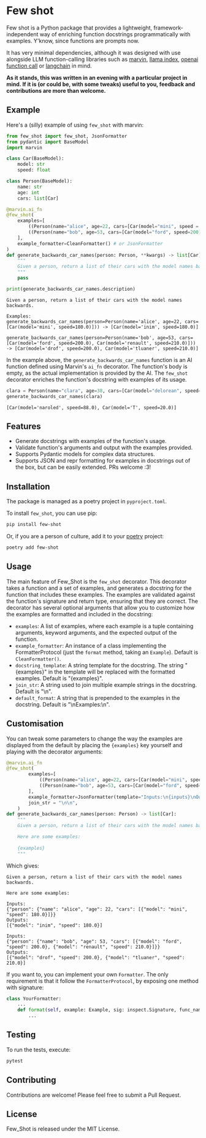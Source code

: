 # Few shot

Few shot is a Python package that provides a lightweight, framework-independent way of enriching function docstrings programmatically with examples. Y'know, since functions are prompts now.

It has very minimal dependencies, although it was designed with use alongside LLM function-calling libraries such as [marvin](https://www.askmarvin.ai/), [llama index](https://github.com/jerryjliu/llama_index), [openai function call](https://github.com/jxnl/openai_function_call) or [langchain](https://github.com/langchain-ai/langchain) in mind.

**As it stands, this was written in an evening with a particular project in mind. If it is (or could be, with some tweaks) useful to you, feedback and contributions are more than welcome.**

## Example

Here's a (silly) example of using `few_shot` with marvin:

```python
from few_shot import few_shot, JsonFormatter
from pydantic import BaseModel
import marvin

class Car(BaseModel):
    model: str
    speed: float

class Person(BaseModel):
    name: str
    age: int
    cars: list[Car]

@marvin.ai_fn
@few_shot(
    examples=[
        ((Person(name="alice", age=22, cars=[Car(model="mini", speed = 180)]),),  [Car(model='inim', speed=180.0)]),
        ((Person(name="bob", age=53, cars=[Car(model="ford", speed=200), Car(model="renault", speed=210)]),),  [Car(model='drof', speed=200.0), Car(model='tluaner', speed=210.0)]),
    ],
    example_formatter=CleanFormatter() # or JsonFormatter
)
def generate_backwards_car_names(person: Person, **kwargs) -> list[Car]:
    """
    Given a person, return a list of their cars with the model names backwards.
    """
    pass

print(generate_backwards_car_names.description)
```

    Given a person, return a list of their cars with the model names backwards.

    Examples:
    generate_backwards_car_names(person=Person(name='alice', age=22, cars=[Car(model='mini', speed=180.0)])) -> [Car(model='inim', speed=180.0)]

    generate_backwards_car_names(person=Person(name='bob', age=53, cars=[Car(model='ford', speed=200.0), Car(model='renault', speed=210.0)])) -> [Car(model='drof', speed=200.0), Car(model='tluaner', speed=210.0)]


In the example above, the `generate_backwards_car_names` function is an AI function defined using Marvin's `ai_fn` decorator. The function's body is empty, as the actual implementation is provided by the AI. The `few_shot` decorator enriches the function's docstring with examples of its usage.

```python
clara = Person(name="clara", age=38, cars=[Car(model="delorean", speed=88.), Car(model="T", speed=20.)])
generate_backwards_car_names(clara)
```
    [Car(model='naroled', speed=88.0), Car(model='T', speed=20.0)]

## Features

- Generate docstrings with examples of the function's usage.
- Validate function's arguments and output with the examples provided.
- Supports Pydantic models for complex data structures.
- Supports JSON and repr formatting for examples in docstrings out of the box, but can be easily extended. PRs welcome :3!

## Installation

The package is managed as a poetry project in `pyproject.toml`.

To install `few_shot`, you can use pip:

```sh
pip install few-shot
```

Or, if you are a person of culture, add it to your [poetry](https://python-poetry.org/) project:

```sh
poetry add few-shot
```

## Usage

The main feature of Few_Shot is the `few_shot` decorator. This decorator takes a function and a set of examples, and generates a docstring for the function that includes these examples. The examples are validated against the function's signature and return type, ensuring that they are correct. The decorator has several optional arguments that allow you to customize how the examples are formatted and included in the docstring:

- `examples`: A list of examples, where each example is a tuple containing arguments, keyword arguments, and the expected output of the function.
- `example_formatter`: An instance of a class implementing the FormatterProtocol (just the `format` method, taking an `Example`). Default is `CleanFormatter()`.
- `docstring_template`: A string template for the docstring. The string "{examples}" in the template will be replaced with the formatted examples. Default is "{examples}".
- `join_str`: A string used to join multiple example strings in the docstring. Default is "\n".
- `default_format`: A string that is prepended to the examples in the docstring. Default is "\nExamples:\n".

## Customisation

You can tweak some parameters to change the way the examples are displayed from the default by placing the `{examples}` key yourself and playing with the decorator arguments:

```python
@marvin.ai_fn
@few_shot(
        examples=[
            ((Person(name="alice", age=22, cars=[Car(model="mini", speed = 180)]),),  [Car(model='inim', speed=180.0)]),
            ((Person(name="bob", age=53, cars=[Car(model="ford", speed=200), Car(model="renault", speed=210)]),),  [Car(model='drof', speed=200.0), Car(model='tluaner', speed=210.0)]),
        ],
        example_formatter=JsonFormatter(template="Inputs:\n{inputs}\nOutputs:\n{outputs}"),
        join_str = "\n\n",    
    )
def generate_backwards_car_names(person: Person) -> list[Car]:
    """
    Given a person, return a list of their cars with the model names backwards.

    Here are some examples:
    
    {examples}
    """
```

Which gives:

    Given a person, return a list of their cars with the model names backwards.

    Here are some examples:

    Inputs:
    {"person": {"name": "alice", "age": 22, "cars": [{"model": "mini", "speed": 180.0}]}}
    Outputs:
    [{"model": "inim", "speed": 180.0}]

    Inputs:
    {"person": {"name": "bob", "age": 53, "cars": [{"model": "ford", "speed": 200.0}, {"model": "renault", "speed": 210.0}]}}
    Outputs:
    [{"model": "drof", "speed": 200.0}, {"model": "tluaner", "speed": 210.0}]

If you want to, you can implement your own `Formatter`. The only requirement is that it
follow the `FormatterProtocol`, by exposing one method with signature:

```python
class YourFormatter:
    ...
    def format(self, example: Example, sig: inspect.Signature, func_name: str) -> str:
        ...
```

## Testing

To run the tests, execute:

```bash
pytest
```

## Contributing

Contributions are welcome! Please feel free to submit a Pull Request.

## License

Few_Shot is released under the MIT License.